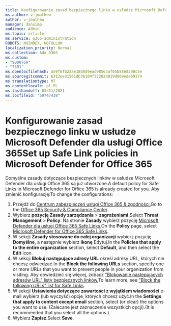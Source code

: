 ```yaml
---
title: Konfigurowanie zasad bezpiecznego linku w usłudze Microsoft Defender dla usługi Office 365
ms.author: v-jmathew
author: v-jmathew
manager: dansimp
audience: Admin
ms.topic: article
ms.service: o365-administration
ROBOTS: NOINDEX, NOFOLLOW
localization_priority: Normal
ms.collection: Adm_O365
ms.custom:
- "9000760"
- "7391"
ms.openlocfilehash: a59f6fb22ae18d8d9ead98563af05b88e8208c5e
ms.sourcegitcommit: 6312ee31561db36104f32282d019d069ede69174
ms.translationtype: MT
ms.contentlocale: pl-PL
ms.lasthandoff: 03/11/2021
ms.locfileid: "50747438"
---
```

# <a name="set-up-safe-link-policies-in-microsoft-defender-for-office-365"></a><span data-ttu-id="993d1-102">Konfigurowanie zasad bezpiecznego linku w usłudze Microsoft Defender dla usługi Office 365</span><span class="sxs-lookup"><span data-stu-id="993d1-102">Set up Safe Link policies in Microsoft Defender for Office 365</span></span>

<span data-ttu-id="993d1-103">Domyślne zasady dotyczące bezpiecznych linków w usłudze Microsoft Defender dla usługi Office 365 są już utworzone.</span><span class="sxs-lookup"><span data-stu-id="993d1-103">A default policy for Safe Links in Microsoft Defender for Office 365 is already created for you.</span></span> <span data-ttu-id="993d1-104">Aby zmienić konfigurację:</span><span class="sxs-lookup"><span data-stu-id="993d1-104">To change the configurations:</span></span>

1. <span data-ttu-id="993d1-105">Przejdź do [Centrum zabezpieczeń usługi Office 365 & zgodności.](https://go.microsoft.com/fwlink/p/?linkid=2077143)</span><span class="sxs-lookup"><span data-stu-id="993d1-105">Go to the [Office 365 Security & Compliance Center](https://go.microsoft.com/fwlink/p/?linkid=2077143).</span></span>
2. <span data-ttu-id="993d1-106">Wybierz **pozycję Zasady zarządzania**  >  **zagrożeniami.**</span><span class="sxs-lookup"><span data-stu-id="993d1-106">Select **Threat Management** > **Policy**.</span></span> <span data-ttu-id="993d1-107">Na stronie **Zasady** wybierz pozycję [Microsoft Defender dla usługi Office 365 Safe Links.](https://go.microsoft.com/fwlink/?linkid=2101058)</span><span class="sxs-lookup"><span data-stu-id="993d1-107">On the **Policy** page, select [Microsoft Defender for Office 365 Safe Links](https://go.microsoft.com/fwlink/?linkid=2101058).</span></span>
3. <span data-ttu-id="993d1-108">W sekcji **Zasady stosowane do całej organizacji** wybierz pozycję **Domyślne**, a następnie wybierz **ikonę** Edytuj.</span><span class="sxs-lookup"><span data-stu-id="993d1-108">In the **Policies that apply to the entire organization** section, select **Default**, and then select the **Edit** icon.</span></span>
4. <span data-ttu-id="993d1-109">W sekcji **Blokuj następujące adresy URL** określ adresy URL, których nie chcesz odwiedzać.</span><span class="sxs-lookup"><span data-stu-id="993d1-109">In the **Block the following URLs** section, specify one or more URLs that you want to prevent people in your organization from visiting.</span></span> <span data-ttu-id="993d1-110">Aby dowiedzieć się więcej, zobacz ["Blokowanie następujących adresów URL" listy bezpiecznych linków.](https://go.microsoft.com/fwlink/?linkid=2092123)</span><span class="sxs-lookup"><span data-stu-id="993d1-110">To learn more, see ["Block the following URLs" list for Safe Links](https://go.microsoft.com/fwlink/?linkid=2092123).</span></span>
5. <span data-ttu-id="993d1-111">W sekcji **Ustawienia dotyczące zawartości z wyjątkiem wiadomości** e-mail wybierz (lub wyczyść) opcje, których chcesz użyć.</span><span class="sxs-lookup"><span data-stu-id="993d1-111">In the **Settings that apply to content except email** section, select (or clear) the options you want to use.</span></span> <span data-ttu-id="993d1-112">(Zalecane jest zaznaczenie wszystkich opcji).</span><span class="sxs-lookup"><span data-stu-id="993d1-112">(It is recommended that you select all the options.)</span></span>
6. <span data-ttu-id="993d1-113">Wybierz **Zapisz**.</span><span class="sxs-lookup"><span data-stu-id="993d1-113">Select **Save**.</span></span>
